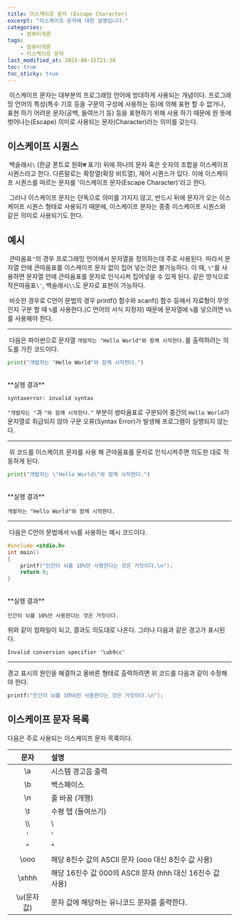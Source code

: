 ```yaml
---
title: 이스케이프 문자 (Escape Character)
excerpt: "이스케이프 문자에 대한 설명입니다."
categories:
    - 컴퓨터개론
tags:
    - 컴퓨터개론
    - 이스케이프 문자
last_modified_at: 2023-08-15T21:38
toc: true
toc_sticky: true
---
```


&nbsp;이스케이프 문자는 대부분의 프로그래밍 언어에 방대하게 사용되는 개념이다. 프로그래밍 언어의 특성(특수 기호 등을 구문의 구성에 사용하는 등)에 의해 표현 할 수 없거나, 표현 하기 어려운 문자(공백, 들여쓰기 등) 등을 표현하기 위해 사용 하기 때문에 원 뜻에 벗어나는(Escape) 의미로 사용되는 문자(Character)라는 의미를 갖는다.

## 이스케이프 시퀀스

&nbsp;백슬래시`\` (한글 폰트로 원화`₩` 표기) 뒤에 하나의 문자 혹은 숫자의 조합을 이스케이프 시퀀스라고 한다. 다른말로는 확장열(확장 비트열), 제어 시퀀스가 있다.
이에 이스케이프 시퀀스를 따르는 문자를 '이스케이프 문자(Escape Character)'라고 한다.

&nbsp;그러나 이스케이프 문자는 단독으로 의미를 가지지 않고, 반드시 뒤에 문자가 오는 이스케이프 시퀀스 형태로 사용되기 때문에, 이스케이프 문자는 종종 이스케이프 시퀀스와 같은 의미로 사용되기도 한다.

## 예시

&nbsp;큰따옴표`"`의 경우 프로그래밍 언어에서 문자열을 정의하는데 주로 사용된다. 따라서 문자열 안에 큰따옴표를 이스케이프 문자 없이 집어 넣는것은 불가능하다. 이 때, `\"`를 사용하면 문자열 안에 큰따옴표를 문자로 인식시켜 집어넣을 수 있게 된다. 같은 방식으로 작은따옴표`\'`, 백슬래시`\\`도 문자로 표현이 가능하다.

&nbsp;비슷한 경우로 C언어 문법의 경우 printf() 함수와 scanf() 함수 등에서 자료형이 무엇인지 구분 할 때 `%`를 사용한다.(C 언어의 서식 지정자) 때문에 문자열에 `%`를 넣으려면 `%%`를 사용해야 한다.

* * *

&nbsp;다음은 파이썬으로 문자열 `개발자는 "Hello World"와 함께 시작한다.`를 출력하려는 의도를 가진 코드이다.

```python
print("개발자는 "Hello World"와 함께 시작한다.")
```
<br>
**실행 결과**

`syntaxerror: invalid syntax`

`"개발자는 "`과 `"와 함께 시작한다."` 부분이 쌍따옴표로 구분되어 중간의 `Hello World`가 문자열로 취급되지 않아 구문 오류(Syntax Error)가 발생해 프로그램이 실행되지 않는다.

* * * 

&nbsp;위 코드를 이스케이프 문자를 사용 해 큰따옴표를 문자로 인식시켜주면 의도한 대로 작동하게 된다.

```python
print("개발자는 \"Hello World\"와 함께 시작한다.")
```
<br>
**실행 결과**

`개발자는 "Hello World"와 함께 시작한다.`

* * *

&nbsp;다음은 C언어 문법에서 `%%`를 사용하는 예시 코드이다.

```c
#include <stdio.h>
int main()
{
    printf("인간이 뇌를 10%만 사용한다는 것은 거짓이다.\n");
    return 0;
}
```
<br>
**실행 결과**

`인간이 뇌를 10%만 사용한다는 것은 거짓이다.`

위와 같이 컴파일이 되고, 결과도 의도대로 나온다. 그러나 다음과 같은 경고가 표시된다.

`Invalid conversion specifier '\ub9cc'`

* * *

경고 표시의 원인을 해결하고 올바른 형태로 출력하려면 위 코드를 다음과 같이 수정해야 한다.
```c
printf("인간이 뇌를 10%%만 사용한다는 것은 거짓이다.\n");
```

## 이스케이프 문자 목록

다음은 주로 사용되는 이스케이프 문자 목록이다.

|문자|설명|
|:---:|:---|
|\a|시스템 경고음 출력|
|\b|백스페이스|
|\n|줄 바꿈 (개행)|
|\t|수평 탭 (들여쓰기)|
| \\\\ | \ |
|\'|'|
|\"|"|
|\ooo|해당 8진수 값의 ASCII 문자 (ooo 대신 8진수 값 사용)|
|\xhhh|해당 16진수 값 000의 ASCII 문자 (hhh 대신 16진수 값 사용)|
|\u(문자 값)|문자 값에 해당하는 유니코드 문자를 출력한다.|